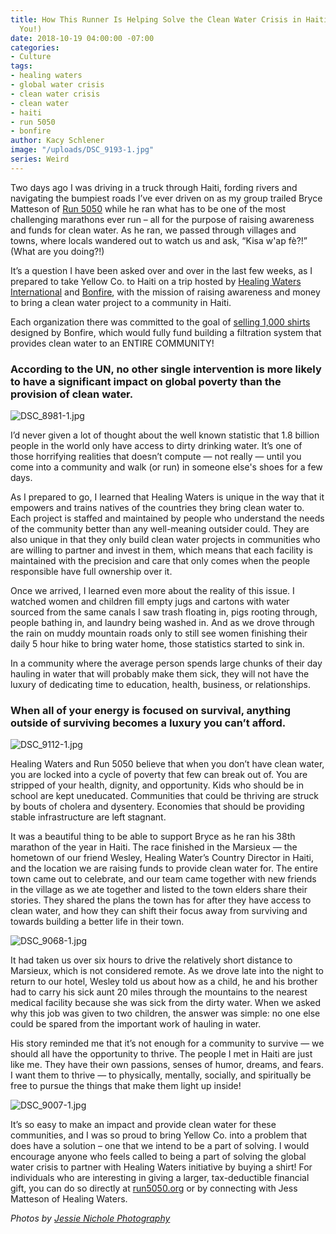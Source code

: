 ```yaml
---
title: How This Runner Is Helping Solve the Clean Water Crisis in Haiti (& So Can
  You!)
date: 2018-10-19 04:00:00 -07:00
categories:
- Culture
tags:
- healing waters
- global water crisis
- clean water crisis
- clean water
- haiti
- run 5050
- bonfire
author: Kacy Schlener
image: "/uploads/DSC_9193-1.jpg"
series: Weird
---
```


Two days ago I was driving in a truck through Haiti, fording rivers and navigating the bumpiest roads I’ve ever driven on as my group trailed Bryce Matteson of [Run 5050](https://www.classy.org/campaign/run-5050/c160482) while he ran what has to be one of the most challenging marathons ever run – all for the purpose of raising awareness and funds for clean water. As he ran, we passed through villages and towns, where locals wandered out to watch us and ask, “Kisa w'ap fè?!” (What are you doing?!)

It’s a question I have been asked over and over in the last few weeks, as I prepared to take Yellow Co. to Haiti on a trip hosted by [Healing Waters International](https://healingwaters.org/) and [Bonfire](https://www.bonfire.com/), with the mission of raising awareness and money to bring a clean water project to a community in Haiti. 

Each organization there was committed to the goal of [selling 1,000 shirts](https://www.bonfire.com/fueled-by-water/?utm_source=healing%20waters&utm_campaign=kacy%20schlener) designed by Bonfire, which would fully fund building a filtration system that provides clean water to an ENTIRE COMMUNITY! 

### According to the UN, no other single intervention is more likely to have a significant impact on global poverty than the provision of clean water.

![DSC_8981-1.jpg](/uploads/DSC_8981-1.jpg)

I’d never given a lot of thought about the well known statistic that 1.8 billion people in the world only have access to dirty drinking water. It’s one of those horrifying realities that doesn’t compute — not really — until you come into a community and walk (or run) in someone else's shoes for a few days. 

As I prepared to go, I learned that Healing Waters is unique in the way that it empowers and trains natives of the countries they bring clean water to. Each project is staffed and maintained by people who understand the needs of the community better than any well-meaning outsider could. They are also unique in that they only build clean water projects in communities who are willing to partner and invest in them, which means that each facility is maintained with the precision and care that only comes when the people responsible have full ownership over it.

Once we arrived, I learned even more about the reality of this issue. I watched women and children fill empty jugs and cartons with water sourced from the same canals I saw trash floating in, pigs rooting through, people bathing in, and laundry being washed in. And as we drove through the rain on muddy mountain roads only to still see women finishing their daily 5 hour hike to bring water home, those statistics started to sink in. 

In a community where the average person spends large chunks of their day hauling in water that will probably make them sick, they will not have the luxury of dedicating time to education, health, business, or relationships. 

### When all of your energy is focused on survival, anything outside of surviving becomes a luxury you can’t afford. 

![DSC_9112-1.jpg](/uploads/DSC_9112-1.jpg)

Healing Waters and Run 5050 believe that when you don’t have clean water, you are locked into a cycle of poverty that few can break out of. You are stripped of your health, dignity, and opportunity. Kids who should be in school are kept uneducated. Communities that could be thriving are struck by bouts of cholera and dysentery. Economies that should be providing stable infrastructure are left stagnant.

It was a beautiful thing to be able to support Bryce as he ran his 38th marathon of the year in Haiti. The race finished in the Marsieux — the hometown of our friend Wesley, Healing Water’s Country Director in Haiti, and the location we are raising funds to provide clean water for. The entire town came out to celebrate, and our team came together with new friends in the village as we ate together and listed to the town elders share their stories. They shared the plans the town has for after they have access to clean water, and how they can shift their focus away from surviving and towards building a better life in their town. 

![DSC_9068-1.jpg](/uploads/DSC_9068-1.jpg)

It had taken us over six hours to drive the relatively short distance to Marsieux, which is not considered remote. As we drove late into the night to return to our hotel, Wesley told us about how as a child, he and his brother had to carry his sick aunt 20 miles through the mountains to the nearest medical facility because she was sick from the dirty water. When we asked why this job was given to two children, the answer was simple: no one else could be spared from the important work of hauling in water. 

His story reminded me that it’s not enough for a community to survive — we should all have the opportunity to thrive. The people I met in Haiti are just like me. They have their own passions, senses of humor, dreams, and fears. I want them to thrive — to physically, mentally, socially, and spiritually be free to pursue the things that make them light up inside! 

![DSC_9007-1.jpg](/uploads/DSC_9007-1.jpg)

It’s so easy to make an impact and provide clean water for these communities, and I was so proud to bring Yellow Co. into a problem that does have a solution – one that we intend to be a part of solving. I would encourage anyone who feels called to being a part of solving the global water crisis to partner with Healing Waters initiative by buying a shirt! For individuals who are interesting in giving a larger, tax-deductible financial gift, you can do so directly at [run5050.org](https://www.classy.org/campaign/run-5050/c160482) or by connecting with Jess Matteson of Healing Waters.

_Photos by [Jessie Nichole Photography](http://jessienicholephotography.com/)_